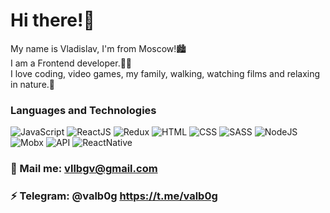 # Hi there!👋

My name is Vladislav, I'm from Moscow!🏙 <br />
I am a Frontend developer.👨‍💻 <br />
I love coding, video games, my family, walking, watching films and relaxing in nature.🕺 <br />


### Languages and Technologies
![JavaScript](https://img.shields.io/badge/-JavaScript-090909?style=for-the-badge&logo=JavaScript)
![ReactJS](https://img.shields.io/badge/-React-090909?style=for-the-badge&logo=React)
![Redux](https://img.shields.io/badge/-Redux-090909?style=for-the-badge&logo=Redux)
![HTML](https://img.shields.io/badge/-HTML-090909?style=for-the-badge&logo=html5)
![CSS](https://img.shields.io/badge/-CSS-090909?style=for-the-badge&logo=css3)
![SASS](https://img.shields.io/badge/-SASS-090909?style=for-the-badge&logo=sass)
![NodeJS](https://img.shields.io/badge/-NodeJs-090909?style=for-the-badge&logo=Node)
![Mobx](https://img.shields.io/badge/-Mobx-090909?style=for-the-badge&logo=Mobx)
![API](https://img.shields.io/badge/-REST&#032;API-090909?style=for-the-badge)
![ReactNative](https://img.shields.io/badge/-ReactNative&#032;ReactNative-090909?style=for-the-badge)

### 💬 Mail me: vllbgv@gmail.com
### ⚡️ Telegram: @valb0g https://t.me/valb0g
